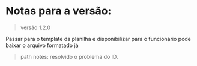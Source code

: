 # Notas para a versão:

>versão 1.2.0

Passar para o template da planilha e disponibilizar para o funcionário pode baixar o arquivo formatado já

>path notes: resolvido o problema do ID.